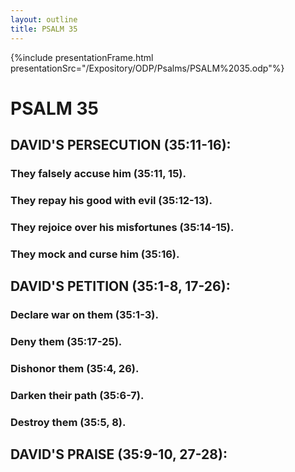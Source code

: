 ```yaml
---
layout: outline
title: PSALM 35
---
```

{%include presentationFrame.html presentationSrc="/Expository/ODP/Psalms/PSALM%2035.odp"%}

# PSALM 35 
## DAVID\'S PERSECUTION (35:11-16): 
###  They falsely accuse him (35:11, 15). 
###  They repay his good with evil (35:12-13). 
###  They rejoice over his misfortunes (35:14-15). 
###  They mock and curse him (35:16). 
## DAVID\'S PETITION (35:1-8, 17-26): 
###  Declare war on them (35:1-3). 
###  Deny them (35:17-25). 
###  Dishonor them (35:4, 26). 
###  Darken their path (35:6-7). 
###  Destroy them (35:5, 8). 
## DAVID\'S PRAISE (35:9-10, 27-28): 
